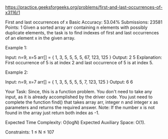 
https://practice.geeksforgeeks.org/problems/first-and-last-occurrences-of-x3116/1

First and last occurrences of x 
Basic Accuracy: 53.04% Submissions: 23581 Points: 1
Given a sorted array arr containing n elements with possibly duplicate elements, the task is to find indexes of first and last occurrences of an element x in the given array.

Example 1:

Input:
n=9, x=5
arr[] = { 1, 3, 5, 5, 5, 5, 67, 123, 125 }
Output:  2 5
Explanation: First occurrence of 5 is at index 2 and last
             occurrence of 5 is at index 5. 
 

Example 2:

Input:
n=9, x=7
arr[] = { 1, 3, 5, 5, 5, 5, 7, 123, 125 }
Output:  6 6 

Your Task:
Since, this is a function problem. You don't need to take any input, as it is already accomplished by the driver code. You just need to complete the function find() that takes array arr, integer n and integer x as parameters and returns the required answer.
Note: If the number x is not found in the array just return both index as -1.

 

Expected Time Complexity: O(logN)
Expected Auxiliary Space: O(1).

 

Constraints:
1 ≤ N ≤ 107
